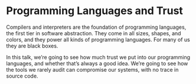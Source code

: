 # Programming Languages and Trust

Compilers and interpreters are the foundation of programming languages, the
first tier in software abstraction. They come in all sizes, shapes, and colors,
and they power all kinds of programming languages. For many of us they are black
boxes.

In this talk, we’re going to see how much trust we put into our programming
languages, and whether that’s always a good idea. We’re going to see how the
tools we rarely audit can compromise our systems, with no trace in source code.
